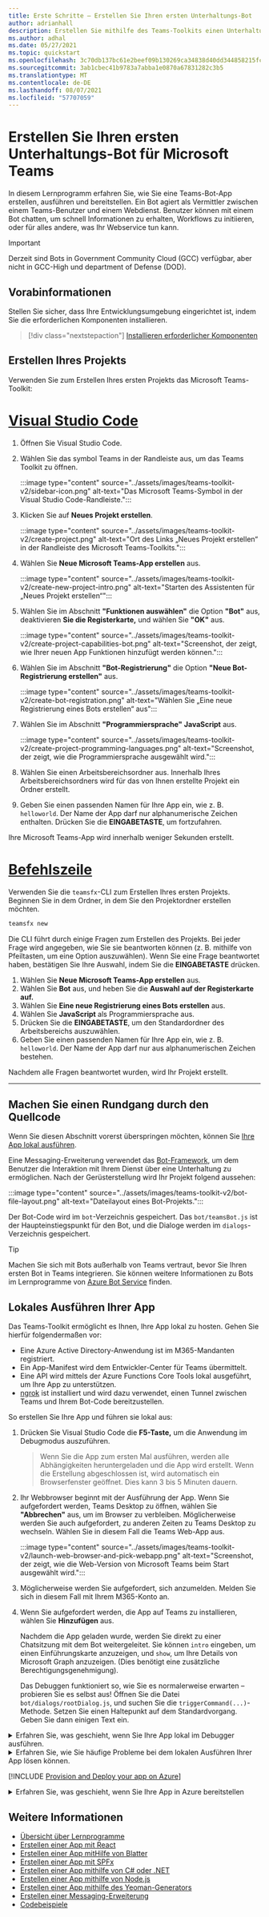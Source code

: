 ```yaml
---
title: Erste Schritte – Erstellen Sie Ihren ersten Unterhaltungs-Bot
author: adrianhall
description: Erstellen Sie mithilfe des Teams-Toolkits einen Unterhaltungs-Bot für Microsoft Teams.
ms.author: adhal
ms.date: 05/27/2021
ms.topic: quickstart
ms.openlocfilehash: 3c70db137bc61e2beef09b130269ca34838d40dd344858215fc8d71f583b315a
ms.sourcegitcommit: 3ab1cbec41b9783a7abba1e0870a67831282c3b5
ms.translationtype: MT
ms.contentlocale: de-DE
ms.lasthandoff: 08/07/2021
ms.locfileid: "57707059"
---
```

# <a name="build-your-first-conversational-bot-for-microsoft-teams"></a>Erstellen Sie Ihren ersten Unterhaltungs-Bot für Microsoft Teams

In diesem Lernprogramm erfahren Sie, wie Sie eine Teams-Bot-App erstellen, ausführen und bereitstellen. Ein Bot agiert als Vermittler zwischen einem Teams-Benutzer und einem Webdienst. Benutzer können mit einem Bot chatten, um schnell Informationen zu erhalten, Workflows zu initiieren, oder für alles andere, was Ihr Webservice tun kann. 

> [!IMPORTANT]
> Derzeit sind Bots in Government Community Cloud (GCC) verfügbar, aber nicht in GCC-High und department of Defense (DOD).

## <a name="before-you-begin"></a>Vorabinformationen

Stellen Sie sicher, dass Ihre Entwicklungsumgebung eingerichtet ist, indem Sie die erforderlichen Komponenten installieren.

> [!div class="nextstepaction"]
> [Installieren erforderlicher Komponenten](prerequisites.md)

## <a name="create-your-project"></a>Erstellen Ihres Projekts

Verwenden Sie zum Erstellen Ihres ersten Projekts das Microsoft Teams-Toolkit:

# <a name="visual-studio-code"></a>[Visual Studio Code](#tab/vscode)

1. Öffnen Sie Visual Studio Code.
1. Wählen Sie das symbol Teams in der Randleiste aus, um das Teams Toolkit zu öffnen.

    :::image type="content" source="../assets/images/teams-toolkit-v2/sidebar-icon.png" alt-text="Das Microsoft Teams-Symbol in der Visual Studio Code-Randleiste.":::

1. Klicken Sie auf **Neues Projekt erstellen**.

   :::image type="content" source="../assets/images/teams-toolkit-v2/create-project.png" alt-text="Ort des Links „Neues Projekt erstellen“ in der Randleiste des Microsoft Teams-Toolkits.":::

1. Wählen Sie **Neue Microsoft Teams-App erstellen** aus.

   :::image type="content" source="../assets/images/teams-toolkit-v2/create-new-project-intro.png" alt-text="Starten des Assistenten für „Neues Projekt erstellen“":::

1. Wählen Sie im Abschnitt **"Funktionen auswählen"** die Option **"Bot"** aus, deaktivieren **Sie die Registerkarte,** und wählen Sie **"OK"** aus.

   :::image type="content" source="../assets/images/teams-toolkit-v2/create-project-capabilities-bot.png" alt-text="Screenshot, der zeigt, wie Ihrer neuen App Funktionen hinzufügt werden können.":::

1. Wählen Sie im Abschnitt **"Bot-Registrierung"** die Option **"Neue Bot-Registrierung erstellen"** aus.

   :::image type="content" source="../assets/images/teams-toolkit-v2/create-bot-registration.png" alt-text="Wählen Sie „Eine neue Registrierung eines Bots erstellen“ aus":::

1. Wählen Sie im Abschnitt **"Programmiersprache"** **JavaScript** aus.

    :::image type="content" source="../assets/images/teams-toolkit-v2/create-project-programming-languages.png" alt-text="Screenshot, der zeigt, wie die Programmiersprache ausgewählt wird.":::

1. Wählen Sie einen Arbeitsbereichsordner aus.  Innerhalb Ihres Arbeitsbereichsordners wird für das von Ihnen erstellte Projekt ein Ordner erstellt.

1. Geben Sie einen passenden Namen für Ihre App ein, wie z. B. `helloworld`.  Der Name der App darf nur alphanumerische Zeichen enthalten.  Drücken Sie die **EINGABETASTE**, um fortzufahren.

Ihre Microsoft Teams-App wird innerhalb weniger Sekunden erstellt.

# <a name="command-line"></a>[Befehlszeile](#tab/cli)

Verwenden Sie die `teamsfx`-CLI zum Erstellen Ihres ersten Projekts.  Beginnen Sie in dem Ordner, in dem Sie den Projektordner erstellen möchten.

``` bash
teamsfx new
```

Die CLI führt durch einige Fragen zum Erstellen des Projekts.  Bei jeder Frage wird angegeben, wie Sie sie beantworten können (z. B. mithilfe von Pfeiltasten, um eine Option auszuwählen).  Wenn Sie eine Frage beantwortet haben, bestätigen Sie Ihre Auswahl, indem Sie die **EINGABETASTE** drücken.

1. Wählen Sie **Neue Microsoft Teams-App erstellen** aus.
1. Wählen Sie **Bot** aus, und heben Sie die **Auswahl auf der Registerkarte auf.**
1. Wählen Sie **Eine neue Registrierung eines Bots erstellen** aus.
1. Wählen Sie **JavaScript** als Programmiersprache aus.
1. Drücken Sie die **EINGABETASTE**, um den Standardordner des Arbeitsbereichs auszuwählen.
1. Geben Sie einen passenden Namen für Ihre App ein, wie z. B. `helloworld`.  Der Name der App darf nur aus alphanumerischen Zeichen bestehen.

Nachdem alle Fragen beantwortet wurden, wird Ihr Projekt erstellt.

---

## <a name="take-a-tour-of-the-source-code"></a>Machen Sie einen Rundgang durch den Quellcode

Wenn Sie diesen Abschnitt vorerst überspringen möchten, können Sie [Ihre App lokal ausführen](#run-your-app-locally).

Eine Messaging-Erweiterung verwendet das [Bot-Framework](https://docs.botframework.com), um dem Benutzer die Interaktion mit Ihrem Dienst über eine Unterhaltung zu ermöglichen.  Nach der Gerüsterstellung wird Ihr Projekt folgend aussehen:

:::image type="content" source="../assets/images/teams-toolkit-v2/bot-file-layout.png" alt-text="Dateilayout eines Bot-Projekts.":::

Der Bot-Code wird im `bot`-Verzeichnis gespeichert.  Das `bot/teamsBot.js` ist der Haupteinstiegspunkt für den Bot, und die Dialoge werden im `dialogs`-Verzeichnis gespeichert.

> [!Tip]
> Machen Sie sich mit Bots außerhalb von Teams vertraut, bevor Sie Ihren ersten Bot in Teams integrieren.  Sie können weitere Informationen zu Bots im Lernprogramme von [Azure Bot Service](/azure/bot-service/bot-builder-basics?view=azure-bot-service-4.0&preserve-view=true) finden.

## <a name="run-your-app-locally"></a>Lokales Ausführen Ihrer App

Das Teams-Toolkit ermöglicht es Ihnen, Ihre App lokal zu hosten.  Gehen Sie hierfür folgendermaßen vor:

- Eine Azure Active Directory-Anwendung ist im M365-Mandanten registriert.
- Ein App-Manifest wird dem Entwickler-Center für Teams übermittelt.
- Eine API wird mittels der Azure Functions Core Tools lokal ausgeführt, um Ihre App zu unterstützen.
- [ngrok](https://ngrok.io) ist installiert und wird dazu verwendet, einen Tunnel zwischen Teams und Ihrem Bot-Code bereitzustellen.

So erstellen Sie Ihre App und führen sie lokal aus:

1. Drücken Sie Visual Studio Code die **F5-Taste,** um die Anwendung im Debugmodus auszuführen.

   > Wenn Sie die App zum ersten Mal ausführen, werden alle Abhängigkeiten heruntergeladen und die App wird erstellt.  Wenn die Erstellung abgeschlossen ist, wird automatisch ein Browserfenster geöffnet.  Dies kann 3 bis 5 Minuten dauern.

1. Ihr Webbrowser beginnt mit der Ausführung der App. Wenn Sie aufgefordert werden, Teams Desktop zu öffnen, wählen Sie **"Abbrechen"** aus, um im Browser zu verbleiben. Möglicherweise werden Sie auch aufgefordert, zu anderen Zeiten zu Teams Desktop zu wechseln. Wählen Sie in diesem Fall die Teams Web-App aus.

   :::image type="content" source="../assets/images/teams-toolkit-v2/launch-web-browser-and-pick-webapp.png" alt-text="Screenshot, der zeigt, wie die Web-Version von Microsoft Teams beim Start ausgewählt wird.":::

1. Möglicherweise werden Sie aufgefordert, sich anzumelden.  Melden Sie sich in diesem Fall mit Ihrem M365-Konto an.
1. Wenn Sie aufgefordert werden, die App auf Teams zu installieren, wählen Sie **Hinzufügen** aus.

   Nachdem die App geladen wurde, werden Sie direkt zu einer Chatsitzung mit dem Bot weitergeleitet.  Sie können `intro` eingeben, um einen Einführungskarte anzuzeigen, und `show`, um Ihre Details von Microsoft Graph anzuzeigen.  (Dies benötigt eine zusätzliche Berechtigungsgenehmigung).

   Das Debuggen funktioniert so, wie Sie es normalerweise erwarten – probieren Sie es selbst aus! Öffnen Sie die Datei `bot/dialogs/rootDialog.js`, und suchen Sie die `triggerCommand(...)`-Methode.  Setzen Sie einen Haltepunkt auf dem Standardvorgang.  Geben Sie dann einigen Text ein.

<!-- markdownlint-disable MD033 -->
<details>
<summary>Erfahren Sie, was geschieht, wenn Sie Ihre App lokal im Debugger ausführen.</summary>

Wenn Sie die **F5-Taste** drücken, wird das Teams Toolkit:

1. Registriert Ihre Anwendung bei Azure Active Directory.
1. Registriert Ihre Anwendung für das "Querladen" in Microsoft Teams.
1. Startet ihr Anwendungs-Back-End, das lokal mithilfe von [Azure Function Core Tools](/azure/azure-functions/functions-run-local?#start)ausgeführt wird.
1. Startet einen ngrok-Tunnel, damit Teams mit Ihrer App kommunizieren können.
1. Startet Microsoft Teams mit einem Befehl, um Teams anzuweisen, die Anwendung querzuladen.

</details>

<!-- markdownlint-disable MD033 -->
<details>
<summary>Erfahren Sie, wie Sie häufige Probleme bei dem lokalen Ausführen Ihrer App lösen können.</summary>

Um Ihre App in Teams erfolgreich auszuführen, müssen Sie ein Microsoft 365-Entwicklungskonto haben, das das Querladen von Apps ermöglicht. Weitere Informationen zum Öffnen von Apps finden Sie unter [Erforderliche Komponenten](prerequisites.md#enable-sideloading).

> [!IMPORTANT]
> Sideloading-Apps sind derzeit in Government Community Cloud (GCC), GCC-Hoch und DOD verfügbar.

> [!TIP]
> Überprüfen Sie mithilfe des [Tools für die App-Überprüfung](https://dev.teams.microsoft.com/appvalidation.html), das im Toolkit enthalten ist, ob es Probleme gibt, bevor Sie ihre App querladen. Beheben Sie die Probleme, um die App erfolgreich querzuladen.
</details>

[!INCLUDE [Provision and Deploy your app on Azure](~/includes/get-started/azure-provisioning-instructions.md)]

<!-- markdownlint-disable MD033 -->

<details>
<summary>Erfahren Sie, was geschieht, wenn Sie Ihre App in Azure bereitstellen</summary>

Vor der Bereitstellung wurde die Anwendung lokal ausgeführt:

1. Das Back-End unter Verwendung von _Azure Functions Core Tools_ ausgeführt.
1. Der HTTP-Endpunkt der Anwendung, an dem Microsoft Teams die Anwendung lädt, wird lokal ausgeführt.

   Die Bereitstellung umfasst das Bereitstellen von Ressourcen für ein aktives Azure-Abonnement und das Bereitstellen (Hochladen) des Back-End- und des Frontend-Codes für die Anwendung in Azure. Das Back-End verwendet eine Vielzahl von Azure-Diensten, einschließlich Azure App Service und Azure Bot Service.

</details>

## <a name="see-also"></a>Weitere Informationen

* [Übersicht über Lernprogramme](code-samples.md) 
* [Erstellen einer App mit React](first-app-react.md)
* [Erstellen einer App mitHilfe von Blatter](first-app-blazor.md)
* [Erstellen einer App mit SPFx](first-app-spfx.md)
* [Erstellen einer App mithilfe von C# oder .NET](get-started-dotnet-app-studio.md)
* [Erstellen einer App mithilfe von Node.js](get-started-nodejs-app-studio.md)
* [Erstellen einer App mithilfe des Yeoman-Generators](get-started-yeoman.md)
* [Erstellen einer Messaging-Erweiterung](first-message-extension.md)
* [Codebeispiele](https://github.com/OfficeDev/Microsoft-Teams-Samples)